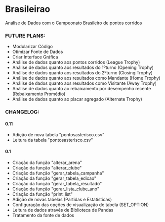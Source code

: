 # Brasileirao
Análise de Dados com o Campeonato Brasileiro de pontos corridos

### FUTURE PLANS:
- Modularizar Código
- Otimizar Fonte de Dados
- Criar Interface Gráfica
- Análise de dados quanto aos pontos corridos (League Trophy)
- Análise de dados quanto aos resultados do 1ºturno (Opening Trophy)
- Análise de dados quanto aos resultados do 2ºturno (Closing Trophy)
- Análise de dados quanto aos resultados como Mandante (Home Trophy)
- Análise de dados quanto aos resultados como Visitante (Away Trophy)
- Análise de dados quanto ao rebaixamento por desempenho recente (Rebaixamento Promédio)
- Análise de dados quanto ao placar agregado (Alternate Trophy)

### CHANGELOG:
#### 0.11
- Adição de nova tabela "pontosasterisco.csv"
- Leitura da tabela "pontosasterisco.csv"

#### 0.1
- Criação da função "alterar_arena"
- Criação da função "alterar_clube"
- Criação da função "gerar_tabela_campanha"
- Criação da função "gerar_tabela_edicao"
- Criação da função "gerar_tabela_resultado"
- Criação da função "gerar_lista_clube_ano"
- Criação da função "print_list"
- Adição de novas tabelas (Partidas e Estatísticas)
- Configuração das opções de visualização de tabela (SET_OPTION)
- Leitura de dados através de Biblioteca de Pandas
- Tratamento da fonte de dados
